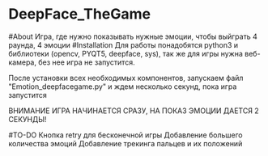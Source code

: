 # DeepFace_TheGame
#About
 Игра, где нужно показывать нужные эмоции, чтобы выйграть
 4 раунда, 4 эмоции
#Installation
 Для работы понадобятся python3 и библиотеки (opencv, PYQT5, deepface, sys), так же для игры нужна веб-камера, без нее игра не запустится.

 После установки всех необходимых компонентов, запускаем файл "Emotion_deepfacegame.py" и ждем несколько секунд, пока игра запустится

 ВНИМАНИЕ ИГРА НАЧИНАЕТСЯ СРАЗУ, НА ПОКАЗ ЭМОЦИИ ДАЕТСЯ 2 СЕКУНДЫ!
 
#TO-DO
Кнопка retry для бесконечной игры
Добавление большего количества эмоций
Добавление трекинга пальцев и их положений
